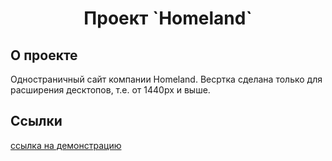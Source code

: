 <h1 align="center">Проект `Homeland`</h1>

## О проекте

Одностраничный сайт компании Homeland. 
Весртка сделана только для расширения десктопов, т.е. от 1440px и выше.

## Ссылки

[ссылка на демонстрацию](https://wadimsh.github.io/homeland/dist/index.html)
